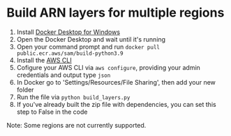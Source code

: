 # Build ARN layers for multiple regions 
1. Install [Docker Desktop for Windows](https://hub.docker.com/editions/community/docker-ce-desktop-windows)
2. Open the Docker Desktop and wait until it's running
3. Open your command prompt and run `docker pull public.ecr.aws/sam/build-python3.9`
4. Install the [AWS CLI](https://docs.aws.amazon.com/cli/latest/userguide/install-cliv2.html)
5. Cofigure your AWS CLI via `aws configure`, providing your admin credentials and output type `json`
6. In Docker go to 'Settings/Resources/File Sharing', then add your new folder
7. Run the file via `python build_layers.py` 
8. If you've already built the zip file with dependencies, you can set this step to False in the code 

Note: Some regions are not currently supported.